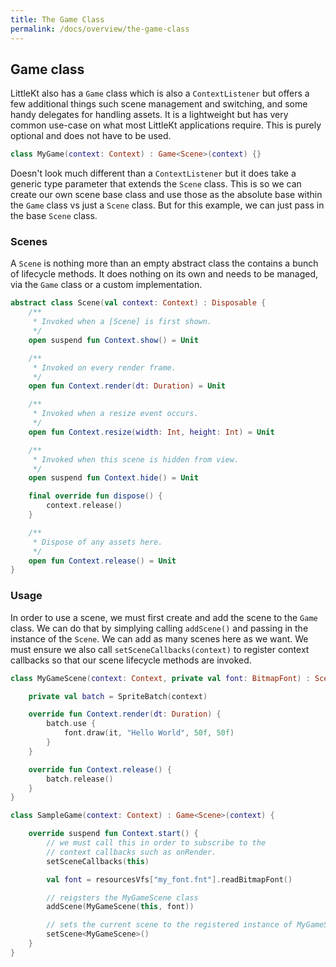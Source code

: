 ```yaml
---
title: The Game Class
permalink: /docs/overview/the-game-class
---
```


## Game class

LittleKt also has a `Game` class which is also a `ContextListener` but offers a few additional things such scene management and switching, and some handy delegates for handling assets. It is a lightweight but has very common use-case on what most LittleKt applications require. This is purely optional and does not have to be used.

```kotlin
class MyGame(context: Context) : Game<Scene>(context) {}
```

Doesn't look much different than a `ContextListener` but it does take a generic type parameter that extends the `Scene` class. This is so we can create our own scene base class and use those as the absolute base within the `Game` class vs just a `Scene` class. But for this example, we can just pass in the base `Scene` class.

### Scenes

A `Scene` is nothing more than an empty abstract class the contains a bunch of lifecycle methods. It does nothing on its own and needs to be managed, via the `Game` class or a custom implementation.

```kotlin
abstract class Scene(val context: Context) : Disposable {
    /**
     * Invoked when a [Scene] is first shown.
     */
    open suspend fun Context.show() = Unit

    /**
     * Invoked on every render frame.
     */
    open fun Context.render(dt: Duration) = Unit

    /**
     * Invoked when a resize event occurs.
     */
    open fun Context.resize(width: Int, height: Int) = Unit

    /**
     * Invoked when this scene is hidden from view.
     */
    open suspend fun Context.hide() = Unit

    final override fun dispose() {
        context.release()
    }

    /**
     * Dispose of any assets here.
     */
    open fun Context.release() = Unit
}
```

### Usage

In order to use a scene, we must first create and add the scene to the `Game` class. We can do that by simplying calling `addScene()` and passing in the instance of the `Scene`. We can add as many scenes here as we want. We must ensure we also call `setSceneCallbacks(context)` to register context callbacks so that our scene lifecycle methods are invoked.

```kotlin
class MyGameScene(context: Context, private val font: BitmapFont) : Scene(context) {

    private val batch = SpriteBatch(context)

    override fun Context.render(dt: Duration) {
        batch.use {
            font.draw(it, "Hello World", 50f, 50f)
        }
    }

    override fun Context.release() {
        batch.release()
    }
}

class SampleGame(context: Context) : Game<Scene>(context) {

    override suspend fun Context.start() {
        // we must call this in order to subscribe to the
        // context callbacks such as onRender.
        setSceneCallbacks(this)

        val font = resourcesVfs["my_font.fnt"].readBitmapFont()

        // reigsters the MyGameScene class
        addScene(MyGameScene(this, font))

        // sets the current scene to the registered instance of MyGameScene
        setScene<MyGameScene>()
    }
}
```
